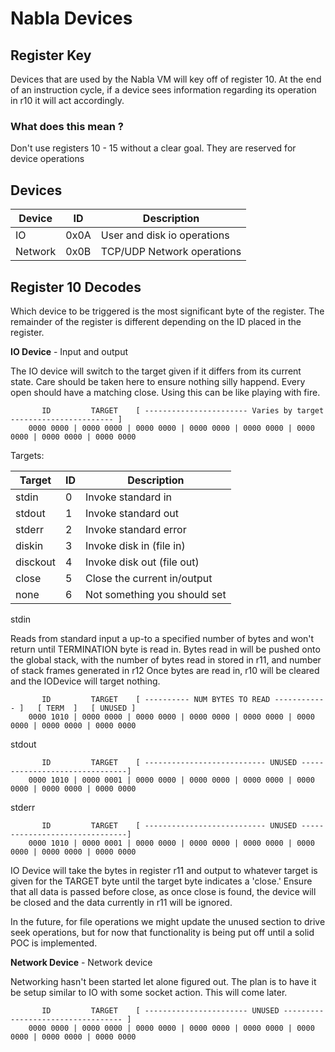 # Nabla Devices

## Register Key

Devices that are used by the Nabla VM will key off of register 10. At the end of an instruction cycle, if a device sees information regarding its operation in r10 it will act accordingly. 

### What does this mean ? 

Don't use registers 10 - 15 without a clear goal. They are reserved for device operations

## Devices


| Device     | ID      | Description                 |  
|---         |---      |---                          |  
|    IO      | 0x0A    | User and disk io operations |
| Network    | 0x0B    | TCP/UDP Network operations  |


## Register 10 Decodes

Which device to be triggered is the most significant byte of the register. The remainder of the register
is different depending on the ID placed in the register. 

**IO Device** - Input and output

The IO device will switch to the target given if it differs from its current state. Care should be taken here to ensure nothing silly happend. Every open should have a matching close. Using this can be like playing with fire. 

           ID         TARGET    [ ----------------------- Varies by target  ----------------------- ]
        0000 0000 | 0000 0000 | 0000 0000 | 0000 0000 | 0000 0000 | 0000 0000 | 0000 0000 | 0000 0000 

Targets: 

| Target      | ID    | Description                  |  
|---          |---    |---                           |  
|    stdin    |  0    | Invoke standard in           |
|    stdout   |  1    | Invoke standard out          |
|    stderr   |  2    | Invoke standard error        |
|    diskin   |  3    | Invoke disk in (file in)     |
|    disckout |  4    | Invoke disk out (file out)   |
|    close    |  5    | Close the current in/output  |
|    none     |  6    | Not something you should set |


stdin 

Reads from standard input a up-to a specified number of bytes and won't return until TERMINATION byte is read in. Bytes read in will be pushed onto the global stack,
with the number of bytes read in stored in r11, and number of stack frames generated in r12 Once bytes are read in, 
r10 will be cleared and the IODevice will target nothing.

           ID         TARGET    [ ---------- NUM BYTES TO READ ------------ ]   [ TERM  ]   [ UNUSED ]
        0000 1010 | 0000 0000 | 0000 0000 | 0000 0000 | 0000 0000 | 0000 0000 | 0000 0000 | 0000 0000 

stdout 

           ID         TARGET    [ --------------------------- UNUSED -------------------------------]
        0000 1010 | 0000 0001 | 0000 0000 | 0000 0000 | 0000 0000 | 0000 0000 | 0000 0000 | 0000 0000 

stderr

           ID         TARGET    [ --------------------------- UNUSED -------------------------------]
        0000 1010 | 0000 0001 | 0000 0000 | 0000 0000 | 0000 0000 | 0000 0000 | 0000 0000 | 0000 0000 


IO Device will take the bytes in register r11 and output to whatever target is given for the TARGET byte until the target byte indicates a 'close.' Ensure that all data is passed before close, as once close is found, the device will be closed and the data currently in r11 will be ignored. 

In the future, for file operations we might update the unused section to drive seek operations, but for now that functionality is being put off until a solid POC is implemented. 

**Network Device** - Network device

Networking hasn't been started let alone figured out. The plan is to have it be setup similar to IO with some socket action. This will come later. 

           ID         TARGET    [ ----------------------- UNUSED ---------------------------------- ]
        0000 0000 | 0000 0000 | 0000 0000 | 0000 0000 | 0000 0000 | 0000 0000 | 0000 0000 | 0000 0000 